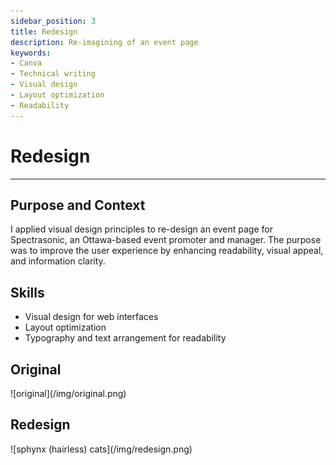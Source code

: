 ```yaml
---
sidebar_position: 3
title: Redesign
description: Re-imagining of an event page
keywords: 
- Canva
- Technical writing
- Visual design 
- Layout optimization
- Readability 
---
```

# Redesign

---

## Purpose and Context

I applied visual design principles to re-design an event page for Spectrasonic, an Ottawa-based event promoter and manager. The purpose was to improve the user experience by enhancing readability, visual appeal, and information clarity.

## Skills
- Visual design for web interfaces
- Layout optimization 
- Typography and text arrangement for readability 

## Original 


<div class="img-center"> 
![original](/img/original.png)
</div> 

## Redesign 

<div class="img-center"> 
![sphynx (hairless) cats](/img/redesign.png)
</div> 